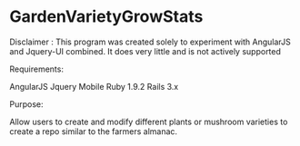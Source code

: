 GardenVarietyGrowStats
======================

Disclaimer : This program was created solely to experiment with AngularJS and Jquery-UI combined. It does very little and is not actively supported

Requirements:

  AngularJS
  Jquery Mobile
  Ruby  1.9.2
  Rails 3.x

Purpose:

Allow users to create and modify different plants or mushroom varieties to create a repo similar to the farmers almanac. 

